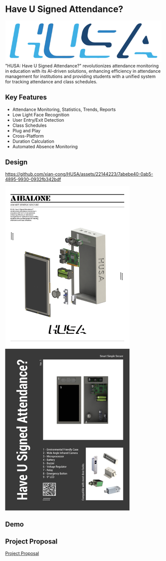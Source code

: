 # Have U Signed Attendance?
![logo](img/Logo.png)
"HUSA: Have U Signed Attendance?" revolutionizes attendance monitoring in education with its AI-driven solutions, enhancing efficiency in attendance management for institutions and providing students with a unified system for tracking attendance and class schedules.

## Key Features
- Attendance Monitoring, Statistics, Trends, Reports
- Low Light Face Recognition
- User Entry/Exit Detection
- Class Schedules
- Plug and Play
- Cross-Platform
- Duration Calculation
- Automated Absence Monitoring

## Design
https://github.com/xian-cong/HUSA/assets/22144223/7abebe40-0ab5-4895-9930-0932fb342bdf

<p float="left">
  <img src="img/HUSA flyers_1.jpg" width="400" />
  <img src="img/HUSA flyers back.jpg" width="400" /> 
</p>

## Demo


## Project Proposal
[Project Proposal]("proposal/HUSA%20Proposal.pdf")

